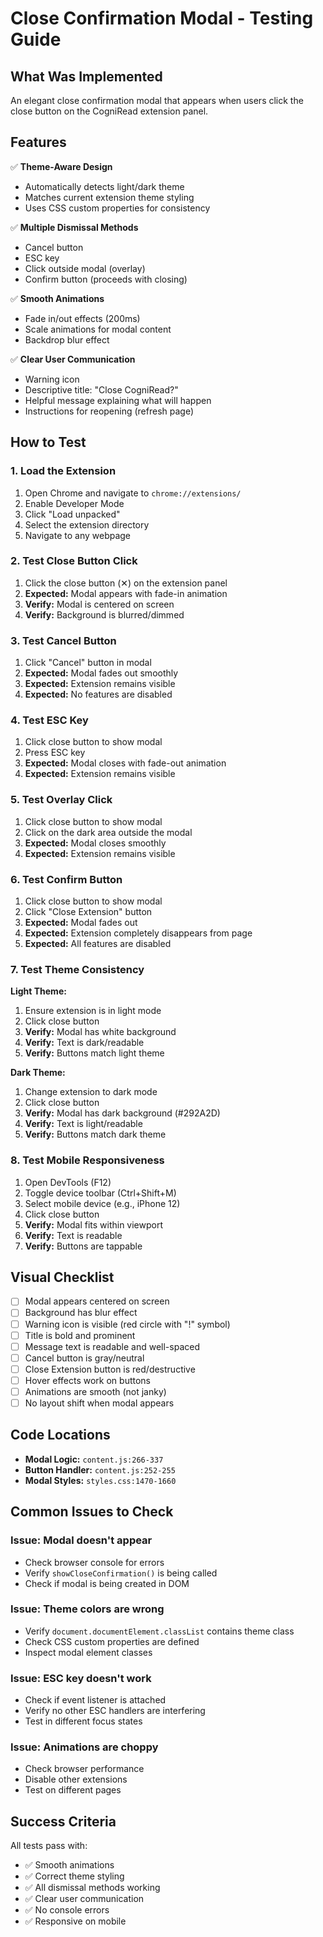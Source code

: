 # Close Confirmation Modal - Testing Guide

## What Was Implemented

An elegant close confirmation modal that appears when users click the close button on the CogniRead extension panel.

## Features

✅ **Theme-Aware Design**
- Automatically detects light/dark theme
- Matches current extension theme styling
- Uses CSS custom properties for consistency

✅ **Multiple Dismissal Methods**
- Cancel button
- ESC key
- Click outside modal (overlay)
- Confirm button (proceeds with closing)

✅ **Smooth Animations**
- Fade in/out effects (200ms)
- Scale animations for modal content
- Backdrop blur effect

✅ **Clear User Communication**
- Warning icon
- Descriptive title: "Close CogniRead?"
- Helpful message explaining what will happen
- Instructions for reopening (refresh page)

## How to Test

### 1. Load the Extension
1. Open Chrome and navigate to `chrome://extensions/`
2. Enable Developer Mode
3. Click "Load unpacked"
4. Select the extension directory
5. Navigate to any webpage

### 2. Test Close Button Click
1. Click the close button (✕) on the extension panel
2. **Expected:** Modal appears with fade-in animation
3. **Verify:** Modal is centered on screen
4. **Verify:** Background is blurred/dimmed

### 3. Test Cancel Button
1. Click "Cancel" button in modal
2. **Expected:** Modal fades out smoothly
3. **Expected:** Extension remains visible
4. **Expected:** No features are disabled

### 4. Test ESC Key
1. Click close button to show modal
2. Press ESC key
3. **Expected:** Modal closes with fade-out animation
4. **Expected:** Extension remains visible

### 5. Test Overlay Click
1. Click close button to show modal
2. Click on the dark area outside the modal
3. **Expected:** Modal closes smoothly
4. **Expected:** Extension remains visible

### 6. Test Confirm Button
1. Click close button to show modal
2. Click "Close Extension" button
3. **Expected:** Modal fades out
4. **Expected:** Extension completely disappears from page
5. **Expected:** All features are disabled

### 7. Test Theme Consistency

**Light Theme:**
1. Ensure extension is in light mode
2. Click close button
3. **Verify:** Modal has white background
4. **Verify:** Text is dark/readable
5. **Verify:** Buttons match light theme

**Dark Theme:**
1. Change extension to dark mode
2. Click close button
3. **Verify:** Modal has dark background (#292A2D)
4. **Verify:** Text is light/readable
5. **Verify:** Buttons match dark theme

### 8. Test Mobile Responsiveness
1. Open DevTools (F12)
2. Toggle device toolbar (Ctrl+Shift+M)
3. Select mobile device (e.g., iPhone 12)
4. Click close button
5. **Verify:** Modal fits within viewport
6. **Verify:** Text is readable
7. **Verify:** Buttons are tappable

## Visual Checklist

- [ ] Modal appears centered on screen
- [ ] Background has blur effect
- [ ] Warning icon is visible (red circle with "!" symbol)
- [ ] Title is bold and prominent
- [ ] Message text is readable and well-spaced
- [ ] Cancel button is gray/neutral
- [ ] Close Extension button is red/destructive
- [ ] Hover effects work on buttons
- [ ] Animations are smooth (not janky)
- [ ] No layout shift when modal appears

## Code Locations

- **Modal Logic:** `content.js:266-337`
- **Button Handler:** `content.js:252-255`
- **Modal Styles:** `styles.css:1470-1660`

## Common Issues to Check

### Issue: Modal doesn't appear
- Check browser console for errors
- Verify `showCloseConfirmation()` is being called
- Check if modal is being created in DOM

### Issue: Theme colors are wrong
- Verify `document.documentElement.classList` contains theme class
- Check CSS custom properties are defined
- Inspect modal element classes

### Issue: ESC key doesn't work
- Check if event listener is attached
- Verify no other ESC handlers are interfering
- Test in different focus states

### Issue: Animations are choppy
- Check browser performance
- Disable other extensions
- Test on different pages

## Success Criteria

All tests pass with:
- ✅ Smooth animations
- ✅ Correct theme styling
- ✅ All dismissal methods working
- ✅ Clear user communication
- ✅ No console errors
- ✅ Responsive on mobile
